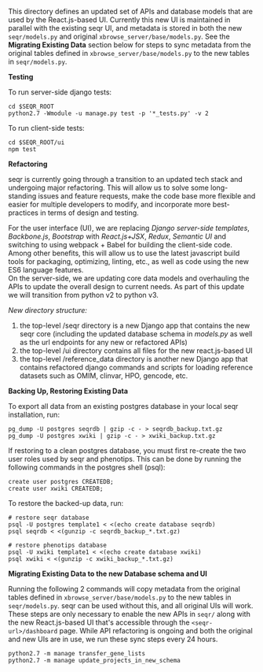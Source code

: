 This directory defines an updated set of APIs and database models that are used by the React.js-based UI. 
Currently this new UI is maintained in parallel with the existing seqr UI, and metadata is stored in both the new
`seqr/models.py` and original `xbrowse_server/base/models.py`. 
See the **Migrating Existing Data** section below for steps to sync metadata from the original tables defined in `xbrowse_server/base/models.py` to the new tables in `seqr/models.py`. 


**Testing**  

To run server-side django tests:

```
cd $SEQR_ROOT
python2.7 -Wmodule -u manage.py test -p '*_tests.py' -v 2
```


To run client-side tests:

```
cd $SEQR_ROOT/ui
npm test
```



**Refactoring**

seqr is currently going through a transition to an updated tech stack and undergoing major refactoring. 
This will allow us to solve some long-standing issues and feature requests, make the code base more 
flexible and easier for multiple developers to modify, and incorporate more best-practices in terms of 
design and testing.    

For the user interface (UI), we are replacing *Django server-side templates*, *Backbone.js*, *Bootstrap* 
with *React.js+JSX*, *Redux*, *Semantic UI* and switching to using webpack + Babel for building the 
client-side code. Among other benefits, this will allow us to use the latest javascript build tools for 
packaging, optimizing, linting, etc., as well as code using the new ES6 language features.    
On the server-side, we are updating core data models and overhauling the APIs to update the 
overall design to current needs. As part of this update we will transition from python v2 to python v3.

*New directory structure:*
1. the top-level /seqr directory is a new Django app that contains the new seqr core (including 
the updated database schema in *models.py* as well as the url endpoints for any new or refactored APIs)
2. the top-level /ui directory contains all files for the new react.js-based UI
3. the top-level /reference_data directory is another new Django app that contains refactored 
django commands and scripts for loading reference datasets such as OMIM, clinvar, HPO, gencode, etc. 


**Backing Up, Restoring Existing Data**

To export all data from an existing postgres database in your local seqr installation, run:
```
pg_dump -U postgres seqrdb | gzip -c - > seqrdb_backup.txt.gz
pg_dump -U postgres xwiki | gzip -c - > xwiki_backup.txt.gz
```

If restoring to a clean postgres database, you must first re-create the two user roles used by seqr 
and phenotips. This can be done by running the following commands in the postgres shell (psql):

```
create user postgres CREATEDB;
create user xwiki CREATEDB;
```
To restore the backed-up data, run:

```
# restore seqr database
psql -U postgres template1 < <(echo create database seqrdb)
psql seqrdb < <(gunzip -c seqrdb_backup_*.txt.gz)

# restore phenotips database
psql -U xwiki template1 < <(echo create database xwiki)
psql xwiki < <(gunzip -c xwiki_backup_*.txt.gz)

```


**Migrating Existing Data to the new Database schema and UI**

Running the following 2 commands will copy metadata from the original tables defined in `xbrowse_server/base/models.py` to the new tables in `seqr/models.py`. seqr can be used without this, and all original UIs will work. These steps are only necessary to enable the new APIs in `seqr/` along with the new React.js-based UI that's accessible through the `<seqr-url>/dashboard` page. While API refactoring is ongoing and both the original and new UIs are in use, we run these sync steps every 24 hours. 

```
python2.7 -m manage transfer_gene_lists
python2.7 -m manage update_projects_in_new_schema
```

